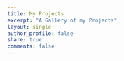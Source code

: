 ```yaml
---
title: My Projects
excerpt: "A Gallery of my Projects"
layout: single
author_profile: false
share: true
comments: false
---
```

